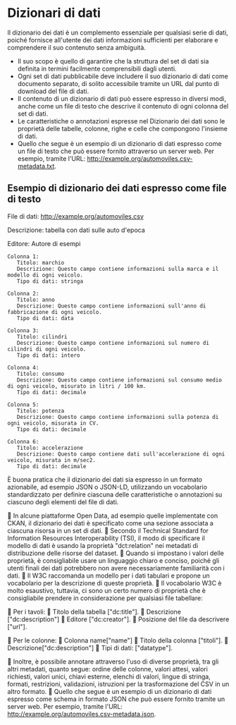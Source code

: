 # Dizionari di dati

Il dizionario dei dati è un complemento essenziale per qualsiasi serie di dati, poiché fornisce all'utente dei dati informazioni sufficienti per elaborare e comprendere il suo contenuto senza ambiguità.

- Il suo scopo è quello di garantire che la struttura del set di dati sia definita in termini facilmente comprensibili dagli utenti.
- Ogni set di dati pubblicabile deve includere il suo dizionario di dati come documento separato, di solito accessibile tramite un URL dal punto di download del file di dati.
- Il contenuto di un dizionario di dati può essere espresso in diversi modi, anche come un file di testo che descrive il contenuto di ogni colonna del set di dati.
-  Le caratteristiche o annotazioni espresse nel Dizionario dei dati sono le proprietà delle tabelle, colonne, righe e celle che compongono l'insieme di dati.
- Quello che segue è un esempio di un dizionario di dati espresso come un file di testo che può essere fornito attraverso un server web. Per esempio, tramite l'URL: http://example.org/automoviles.csv-metadata.txt.


## Esempio di dizionario dei dati espresso come file di testo

File di dati: http://example.org/automoviles.csv 

Descrizione: tabella con dati sulle auto d'epoca 

Editore: Autore di esempi

```
Colonna 1:
   Titolo: marchio
   Descrizione: Questo campo contiene informazioni sulla marca e il modello di ogni veicolo.
   Tipo di dati: stringa 
   
Colonna 2:
   Titolo: anno
   Descrizione: Questo campo contiene informazioni sull'anno di fabbricazione di ogni veicolo.
   Tipo di dati: data 
   
Colonna 3:
   Titolo: cilindri
   Descrizione: Questo campo contiene informazioni sul numero di cilindri di ogni veicolo.
   Tipo di dati: intero 
   
Colonna 4:
   Titolo: consumo
   Descrizione: Questo campo contiene informazioni sul consumo medio di ogni veicolo, misurato in litri / 100 km.
   Tipo di dati: decimale 
   
Colonna 5:
   Titolo: potenza
   Descrizione: Questo campo contiene informazioni sulla potenza di ogni veicolo, misurata in CV.
   Tipo di dati: decimale

Colonna 6:
   Titolo: accelerazione
   Descrizione: Questo campo contiene dati sull'accelerazione di ogni veicolo, misurata in m/sec2.
   Tipo di dati: decimale
```


È buona pratica che il dizionario dei dati sia espresso in un formato azionabile, ad esempio JSON o JSON-LD, utilizzando un vocabolario standardizzato per definire ciascuna delle caratteristiche o annotazioni su ciascuno degli elementi del file di dati.

 In alcune piattaforme Open Data, ad esempio quelle implementate con CKAN, il dizionario dei dati è specificato come una sezione associata a ciascuna risorsa in un set di dati.
 Secondo il Technical Standard for Information Resources Interoperability (TSI), il modo di specificare il modello di dati è usando la proprietà "dct:relation" nei metadati di distribuzione delle risorse del dataset.
 Quando si impostano i valori delle proprietà, è consigliabile usare un linguaggio chiaro e conciso, poiché gli utenti finali dei dati potrebbero non avere necessariamente familiarità con i dati.
 Il W3C raccomanda un modello per i dati tabulari e propone un vocabolario per la descrizione di queste proprietà.
 Il vocabolario W3C è molto esaustivo, tuttavia, ci sono un certo numero di proprietà che è consigliabile prendere in considerazione per qualsiasi file tabellare:

 Per i tavoli:
    Titolo della tabella ["dc:title"].
    Descrizione ["dc:description"]
    Editore ["dc:creator"].
    Posizione del file da descrivere ["url"].

 Per le colonne:
    Colonna name["name"]
    Titolo della colonna ["titoli"].
    Descrizione["dc:description"]
    Tipi di dati: ["datatype"].

 Inoltre, è possibile annotare attraverso l'uso di diverse proprietà, tra gli altri metadati, quanto segue: ordine delle colonne, valori attesi, valori richiesti, valori unici, chiavi esterne, elenchi di valori, lingue di stringa, formati, restrizioni, validazioni, istruzioni per la trasformazione del CSV in un altro formato.
 Quello che segue è un esempio di un dizionario di dati espresso come schema in formato JSON che può essere fornito tramite un server web. Per esempio, tramite l'URL: http://example.org/automoviles.csv-metadata.json.